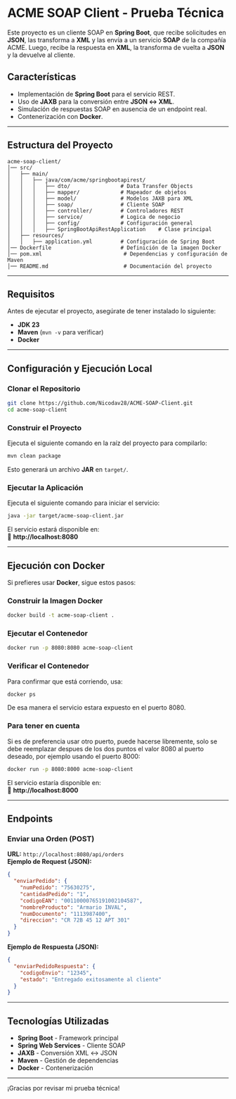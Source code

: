

# **ACME SOAP Client - Prueba Técnica**

Este proyecto es un cliente SOAP en **Spring Boot**, que recibe solicitudes en **JSON**, las transforma a **XML** y las envía a un servicio **SOAP** de la compañía ACME. Luego, recibe la respuesta en **XML**, la transforma de vuelta a **JSON** y la devuelve al cliente.

## **Características**
- Implementación de **Spring Boot** para el servicio REST.  
- Uso de **JAXB** para la conversión entre **JSON ↔ XML**.  
- Simulación de respuestas SOAP en ausencia de un endpoint real.  
- Contenerización con **Docker**.

---

## **Estructura del Proyecto**
```
acme-soap-client/
│── src/
│   ├── main/
│   │   ├── java/com/acme/springbootapirest/
│   │   │   ├── dto/                # Data Transfer Objects
│   │   │   ├── mapper/             # Mapeador de objetos
│   │   │   ├── model/              # Modelos JAXB para XML
│   │   │   ├── soap/               # Cliente SOAP
│   │   │   ├── controller/         # Controladores REST
│   │   │   ├── service/            # Logica de negocio
│   │   │   ├── config/             # Configuración general
│   │   │   ├── SpringBootApiRestApplication    # Clase principal
│   ├── resources/
│   │   ├── application.yml         # Configuración de Spring Boot
│── Dockerfile                      # Definición de la imagen Docker
│── pom.xml                          # Dependencias y configuración de Maven
│── README.md                        # Documentación del proyecto
```

---

## **Requisitos**
Antes de ejecutar el proyecto, asegúrate de tener instalado lo siguiente:

- **JDK 23**
- **Maven** (`mvn -v` para verificar)
- **Docker**

---

## **Configuración y Ejecución Local**
### **Clonar el Repositorio**
```sh
git clone https://github.com/Nicodav28/ACME-SOAP-Client.git
cd acme-soap-client
```

### **Construir el Proyecto**
Ejecuta el siguiente comando en la raíz del proyecto para compilarlo:

```sh
mvn clean package
```

Esto generará un archivo **JAR** en `target/`.

### **Ejecutar la Aplicación**
Ejecuta el siguiente comando para iniciar el servicio:

```sh
java -jar target/acme-soap-client.jar
```

El servicio estará disponible en:  
📌 **http://localhost:8080**

---

## **Ejecución con Docker**
Si prefieres usar **Docker**, sigue estos pasos:

### **Construir la Imagen Docker**
```sh
docker build -t acme-soap-client .
```

### **Ejecutar el Contenedor**
```sh
docker run -p 8080:8080 acme-soap-client
```

### **Verificar el Contenedor**
Para confirmar que está corriendo, usa:

```sh
docker ps
```
De esa manera el servicio estara expuesto en el puerto 8080.

### Para tener en cuenta
Si es de preferencia usar otro puerto, puede hacerse
libremente, solo se debe reemplazar despues de los dos puntos
el valor 8080 al puerto deseado, por ejemplo usando el puerto 8000:

```sh
docker run -p 8080:8000 acme-soap-client
```
El servicio estaría disponible en:  
📌 **http://localhost:8000**


---

## **Endpoints**
### **Enviar una Orden (POST)**
 **URL:** `http://localhost:8080/api/orders`  
 **Ejemplo de Request (JSON):**
```json
{
  "enviarPedido": {
    "numPedido": "75630275",
    "cantidadPedido": "1",
    "codigoEAN": "00110000765191002104587",
    "nombreProducto": "Armario INVAL",
    "numDocumento": "1113987400",
    "direccion": "CR 72B 45 12 APT 301"
  }
}
```

**Ejemplo de Respuesta (JSON):**
```json
{
  "enviarPedidoRespuesta": {
    "codigoEnvio": "12345",
    "estado": "Entregado exitosamente al cliente"
  }
}
```

---

## **Tecnologías Utilizadas**
- **Spring Boot** - Framework principal  
- **Spring Web Services** - Cliente SOAP  
- **JAXB** - Conversión XML ↔ JSON  
- **Maven** - Gestión de dependencias   
- **Docker** - Contenerización

---
¡Gracias por revisar mi prueba técnica!